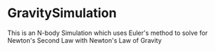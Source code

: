 # GravitySimulation
This is an N-body Simulation which uses Euler's method to solve for Newton's Second Law with Newton's Law of Gravity
